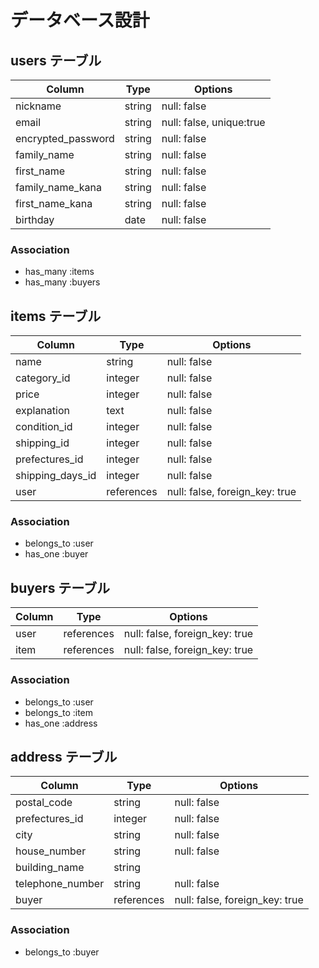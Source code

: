 # データベース設計

## users テーブル

| Column             | Type   | Options                  |
|--------------------|--------|--------------------------|
| nickname           | string | null: false              |
| email              | string | null: false, unique:true |
| encrypted_password | string | null: false              |
| family_name        | string | null: false              |
| first_name         | string | null: false              |
| family_name_kana   | string | null: false              |
| first_name_kana    | string | null: false              |
| birthday           | date   | null: false              |

### Association

- has_many :items
- has_many :buyers

## items テーブル

| Column             | Type       | Options                        |
|--------------------|------------|--------------------------------|
| name               | string     | null: false                    |
| category_id        | integer    | null: false                    |
| price              | integer    | null: false                    |
| explanation        | text       | null: false                    |
| condition_id       | integer    | null: false                    |
| shipping_id        | integer    | null: false                    |
| prefectures_id     | integer    | null: false                    |
| shipping_days_id   | integer    | null: false                    |
| user               | references | null: false, foreign_key: true |

### Association

- belongs_to :user
- has_one :buyer

## buyers テーブル

| Column           | Type       | Options                        |
|------------------|------------|--------------------------------|
| user             | references | null: false, foreign_key: true |
| item             | references | null: false, foreign_key: true |

### Association

- belongs_to :user
- belongs_to :item
- has_one :address

## address テーブル

| Column           | Type       | Options                        |
|------------------|------------|--------------------------------|
| postal_code      | string     | null: false                    |
| prefectures_id   | integer    | null: false                    |
| city             | string     | null: false                    |
| house_number     | string     | null: false                    |
| building_name    | string     |                                |
| telephone_number | string     | null: false                    |
| buyer            | references | null: false, foreign_key: true |

### Association

- belongs_to :buyer
